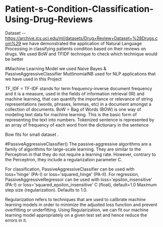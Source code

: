 # Patient-s-Condition-Classification-Using-Drug-Reviews

Dataset -- https://archive.ics.uci.edu/ml/datasets/Drug+Review+Dataset+%28Drugs.com%29
we have demonstrated the application of Natural Language Processing in classifying patients condition
based on their reviews on drugs.
We used BoW and TFIDF technique  to check which technique would be better

#Machine Learning Model 
we used Naive Bayes & PassiveAggressiveClassifier
MuitlinomialNB used for NLP applications that we have used in this Project

TF_IDF = TF-IDF stands for term frequency-inverse document frequency and it is a measure, used in the fields of information retrieval (IR) and machine learning, that can quantify the importance or relevance of string representations (words, phrases, lemmas, etc) in a document amongst a collection of documents.
BoW = Bag of Words (BOW) is one way of modeling text data for machine learning. This is the basic form of representing the text into numbers. Tokenized sentence is represented by an array of frequency of each word from the dictionary in the sentence

Bow fits for small dataset .

#PassiveAggressiveClassifier() 
The passive-aggressive algorithms are a family of algorithms for large-scale learning. They are similar to the Perceptron in that they do not require a learning rate. However, contrary to the Perceptron, they include a regularization parameter C.

For classification, PassiveAggressiveClassifier can be used with loss='hinge' (PA-I) or loss='squared_hinge' (PA-II). For regression, PassiveAggressiveRegressor can be used with loss='epsilon_insensitive' (PA-I) or loss='squared_epsilon_insensitive'
C (float), default=1.0
Maximum step size (regularization). Defaults to 1.0.

Regularization refers to techniques that are used to calibrate machine learning models in order to minimize the adjusted loss function and prevent overfitting or underfitting. Using Regularization, we can fit our machine learning model appropriately on a given test set and hence reduce the errors in it.


